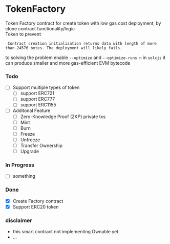 # TokenFactory
Token Factory contract for create token with low gas cost deployment, by clone contract functionality/logic  
Token to prevent  
```
 Contract creation initialization returns data with length of more than 24576 bytes. The deployment will likely fails.
```
to solving the problem enable `--optimize` and `--optimize-runs n` in `solcjs` it can produce smaller and more gas-efficient EVM bytecode

### Todo

- [ ] Support multiple types of token  
  - [ ] support ERC721
  - [ ] support ERC777
  - [ ] support ERC1155
- [ ] Additonal Feature  
  - [ ] Zero-Knowledge Proof (ZKP) private txs  
  - [ ] Mint  
  - [ ] Burn  
  - [ ] Freeze  
  - [ ] Unfreeze  
  - [ ] Transfer Ownership  
  - [ ] Upgrade  

### In Progress

- [ ] something

### Done

- [x] Create Factory contract  
- [x] Support ERC20 token  

### disclaimer 
- this smart contract not implementing Ownable yet.  
- ...
